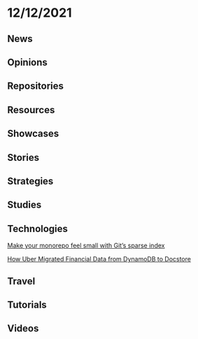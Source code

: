 # 12/12/2021

## News

## Opinions

## Repositories

## Resources

## Showcases


## Stories


## Strategies


## Studies

## Technologies
[Make your monorepo feel small with Git’s sparse index](https://github.blog/2021-11-10-make-your-monorepo-feel-small-with-gits-sparse-index/)

[How Uber Migrated Financial Data from DynamoDB to Docstore](https://eng.uber.com/dynamodb-to-docstore-migration/)

## Travel

## Tutorials

## Videos
